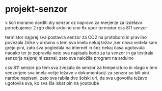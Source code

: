 # projekt-senzor
v šoli moramo narditi diy senzor oz napravo za merjenje
za izdelavo potrebujemo:
2 rgb diodi
arduino uno
6x upor
termistor
css 811 senzor

termistor
najprej sva postavila senzor za CO2 na protobord in pravilno povezala žičke v arduino
s tem sva imela nekaj težav ,ker nisva vedela kam grejo pini, zato sva pogledala na internet in čez nekaj časa  ugotovula naoako  ter jo popravila
nato sva napisala kodo za ta senzor in ga testirala
senzorja najprej ni zaznal, zato sva naložila program na arduino

css 811 senzor
po tem sva zvezala še senzor za temperaturo in vlago
s tem senzorjem sva imela večje težave
v dokumentaciji za senzor so bili pini narobe napisani, zato sva rabila dve šolski uri, da sva ugovotila težavo 
ugotovila sva, ko sva šla iskat pin na youtoube

